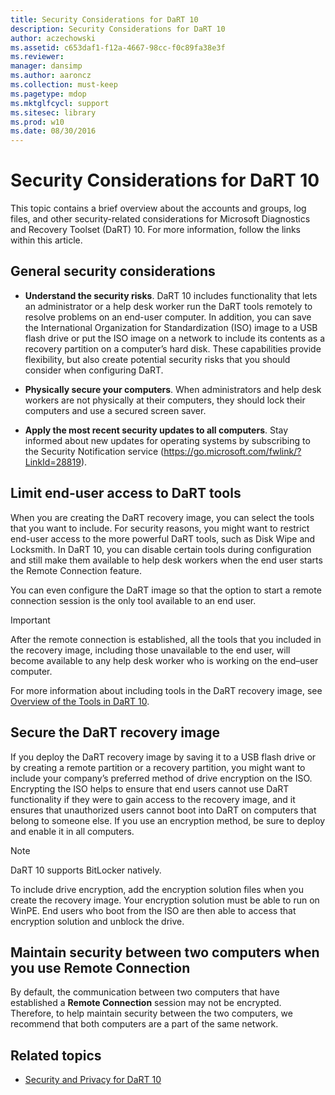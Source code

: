 ```yaml
---
title: Security Considerations for DaRT 10
description: Security Considerations for DaRT 10
author: aczechowski
ms.assetid: c653daf1-f12a-4667-98cc-f0c89fa38e3f
ms.reviewer: 
manager: dansimp
ms.author: aaroncz
ms.collection: must-keep
ms.pagetype: mdop
ms.mktglfcycl: support
ms.sitesec: library
ms.prod: w10
ms.date: 08/30/2016
---
```


# Security Considerations for DaRT 10

This topic contains a brief overview about the accounts and groups, log files, and other security-related considerations for Microsoft Diagnostics and Recovery Toolset (DaRT) 10. For more information, follow the links within this article.

## General security considerations

- **Understand the security risks**. DaRT 10 includes functionality that lets an administrator or a help desk worker run the DaRT tools remotely to resolve problems on an end-user computer. In addition, you can save the International Organization for Standardization (ISO) image to a USB flash drive or put the ISO image on a network to include its contents as a recovery partition on a computer’s hard disk. These capabilities provide flexibility, but also create potential security risks that you should consider when configuring DaRT.

- **Physically secure your computers**. When administrators and help desk workers are not physically at their computers, they should lock their computers and use a secured screen saver.

- **Apply the most recent security updates to all computers**. Stay informed about new updates for operating systems by subscribing to the Security Notification service (<https://go.microsoft.com/fwlink/?LinkId=28819>).

## Limit end-user access to DaRT tools

When you are creating the DaRT recovery image, you can select the tools that you want to include. For security reasons, you might want to restrict end-user access to the more powerful DaRT tools, such as Disk Wipe and Locksmith. In DaRT 10, you can disable certain tools during configuration and still make them available to help desk workers when the end user starts the Remote Connection feature.

You can even configure the DaRT image so that the option to start a remote connection session is the only tool available to an end user.

> [!IMPORTANT]
> After the remote connection is established, all the tools that you included in the recovery image, including those unavailable to the end user, will become available to any help desk worker who is working on the end–user computer.

For more information about including tools in the DaRT recovery image, see [Overview of the Tools in DaRT 10](overview-of-the-tools-in-dart-10.md).

## Secure the DaRT recovery image

If you deploy the DaRT recovery image by saving it to a USB flash drive or by creating a remote partition or a recovery partition, you might want to include your company’s preferred method of drive encryption on the ISO. Encrypting the ISO helps to ensure that end users cannot use DaRT functionality if they were to gain access to the recovery image, and it ensures that unauthorized users cannot boot into DaRT on computers that belong to someone else. If you use an encryption method, be sure to deploy and enable it in all computers.

> [!NOTE]
> DaRT 10 supports BitLocker natively.

To include drive encryption, add the encryption solution files when you create the recovery image. Your encryption solution must be able to run on WinPE. End users who boot from the ISO are then able to access that encryption solution and unblock the drive.

## Maintain security between two computers when you use Remote Connection

By default, the communication between two computers that have established a **Remote Connection** session may not be encrypted. Therefore, to help maintain security between the two computers, we recommend that both computers are a part of the same network.

## Related topics

- [Security and Privacy for DaRT 10](security-and-privacy-for-dart-10.md)
